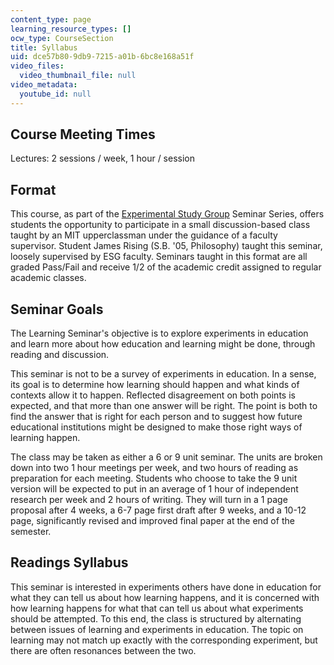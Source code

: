 ```yaml
---
content_type: page
learning_resource_types: []
ocw_type: CourseSection
title: Syllabus
uid: dce57b80-9db9-7215-a01b-6bc8e168a51f
video_files:
  video_thumbnail_file: null
video_metadata:
  youtube_id: null
---
```


Course Meeting Times
--------------------

Lectures: 2 sessions / week, 1 hour / session

Format
------

This course, as part of the [Experimental Study Group](https://esg.mit.edu/) Seminar Series, offers students the opportunity to participate in a small discussion-based class taught by an MIT upperclassman under the guidance of a faculty supervisor. Student James Rising (S.B. '05, Philosophy) taught this seminar, loosely supervised by ESG faculty. Seminars taught in this format are all graded Pass/Fail and receive 1/2 of the academic credit assigned to regular academic classes.

Seminar Goals
-------------

The Learning Seminar's objective is to explore experiments in education and learn more about how education and learning might be done, through reading and discussion.

This seminar is not to be a survey of experiments in education. In a sense, its goal is to determine how learning should happen and what kinds of contexts allow it to happen. Reflected disagreement on both points is expected, and that more than one answer will be right. The point is both to find the answer that is right for each person and to suggest how future educational institutions might be designed to make those right ways of learning happen.

The class may be taken as either a 6 or 9 unit seminar. The units are broken down into two 1 hour meetings per week, and two hours of reading as preparation for each meeting. Students who choose to take the 9 unit version will be expected to put in an average of 1 hour of independent research per week and 2 hours of writing. They will turn in a 1 page proposal after 4 weeks, a 6-7 page first draft after 9 weeks, and a 10-12 page, significantly revised and improved final paper at the end of the semester.

Readings Syllabus
-----------------

This seminar is interested in experiments others have done in education for what they can tell us about how learning happens, and it is concerned with how learning happens for what that can tell us about what experiments should be attempted. To this end, the class is structured by alternating between issues of learning and experiments in education. The topic on learning may not match up exactly with the corresponding experiment, but there are often resonances between the two.